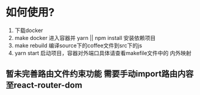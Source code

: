# 如何使用?
1. 下载docker
2. make docker 进入容器并 yarn || npm install 安装依赖项目
3. make rebuild 编译source下的coffee文件到src下的js
4. yarn start 启动项目，容器对外端口具体请查看makefile文件中的 内外映射

## 暂未完善路由文件约束功能 需要手动import路由内容至react-router-dom